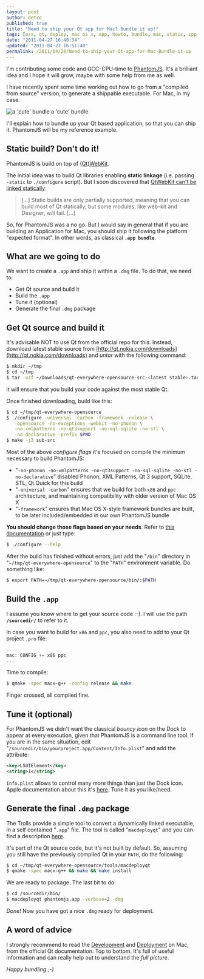 ```yaml
---
layout: post
author: detro
published: true
title: "Need to ship your Qt app for Mac? Bundle it up!"
tags: [osx, qt, deploy, mac os x, app, howto, bundle, mac, static, cpp, linkage]
date: "2011-04-27 16:40:34"
updated: "2011-04-27 16:51:40"
permalink: /2011/04/28/Need-to-ship-your-Qt-app-for-Mac-Bundle-it-up
---
```


I'm contributing some code and GCC-CPU-time to [PhantomJS](https://github.com/ariya/phantomjs). It's a brilliant idea and I hope it will grow, maybe with some help from me as well.

I have recently spent some time working out how to go from a "compiled from source" version, to generate a shippable executable. For Mac, in my case.

<div class="img">
<img src="http://i.ehow.co.uk/images/a04/j8/5h/fold-cute-origami-gift-box-800x800.jpg" alt="a 'cute' bundle" />
a 'cute' bundle
</div>

I'll explain how to bundle up your Qt based application, so that you can ship it. PhantomJS will be my reference example.

## Static build? Don't do it!
PhantomJS is build on top of [(Qt)WebKit](http://trac.webkit.org/wiki/QtWebKit). 

The initial idea was to build Qt libraries enabling **static linkage** (i.e. passing `-static` to `./configure` script). But I soon discovered that [QtWebKit can't be linked statically](http://doc.trolltech.com/4.7/developing-on-mac.html#building-qt-statically):
<blockquote>
[...] Static builds are only partially supported, meaning that you can build most of Qt statically, but some modules, like web-kit and Designer, will fail. [...]
</blockquote>

So, for PhantomJS was a no go. But I would say in general that if you are building an Application for Mac, you should ship it following the platform "expected format". In other words, as classical **`.app bundle`**.

## What are we going to do
We want to create a `.app` and ship it within a `.dmg` file. To do that, we need to:
* Get Qt source and build it
* Build the `.app`
* Tune it (optional)
* Generate the final `.dmg` package

## Get Qt source and build it
It's advisable NOT to use Qt from the official repo for this. Instead, download latest stable source from [http://qt.nokia.com/downloads](http://qt.nokia.com/downloads) and _untar_ with the following command:

```bash
$ mkdir ~/tmp
$ cd ~/tmp
$ tar -xzf ~/Downloads/qt-everywhere-opensource-src-<latest stable>.tar.gz 
```

it will ensure that you build your code against the most stable Qt.

Once finished downloading, build like this:

```bash
$ cd ~/tmp/qt-everywhere-opensource
$ ./configure -universal -carbon -framework -release \
   -opensource -no-exceptions -webkit -no-phonon \
   -no-xmlpatterns -no-qt3support -no-sql-sqlite -no-stl \
   -no-declarative -prefix $PWD
$ make -j3 sub-src
```


Most of the above _configure flags_ it's focused on compile the minimum necessary to build PhantomJS:

* "`-no-phonon -no-xmlpatterns -no-qt3support -no-sql-sqlite -no-stl -no-declarative`" disabled Phonon, XML Patterns, Qt 3 support, SQLite, STL, Qt Quick for this build
* "`-universal -carbon`" ensures that we build for both `x86` and `ppc` architecture, and maintaining compatibility with older version of Mac OS X
* "`-framework`" ensures that Mac OS X-style framework bundles are built, to be later included/embedded in our own PhantomJS bundle

**You should change those flags based on your needs**. Refer to [this documentation](http://doc.trolltech.com/4.7/configure-options.html) or just type:

```bash
$ ./configure --help
```


After the build has finished without errors, just add the "`/bin`" directory in "`~/tmp/qt-everywhere-opensource`" to the "`PATH`" environment variable. Do something like:

```bash
$ export PATH=~/tmp/qt-everywhere-opensource/bin/:$PATH
```


## Build the `.app`
I assume you know where to get your source code :-). I will use the path **`/sourcedir/`** to refer to it.

In case you want to build for `x86` and `ppc`, you also need to add to your Qt project `.pro` file:

```c
...
mac: CONFIG += x86 ppc
...
```


Time to compile:

```bash
$ qmake -spec macx-g++ -config release && make
```

Finger crossed, all compiled fine.

## Tune it (optional)
For PhantomJS we didn't want the classical _bouncy icon_ on the Dock to appear at every execution, given that PhantomJS is a command line tool. If you are in the same situation, edit "`/sourcedir/bin/yourproject.app/Content/Info.plist`" and add the attribute:

```xml
<key>LSUIElement</key>
<string>1</string>
```


`Info.plist` allows to control many more things than just the Dock icon. Apple documentation about this it's [here](http://developer.apple.com/library/mac/#documentation/MacOSX/Conceptual/BPRuntimeConfig/000-Introduction/introduction.html). Tune it as you like/need.

## Generate the final `.dmg` package
The Trolls provide a simple tool to convert a dynamically linked executable, in a self contained "`.app`" file. The tool is called "`macdeployqt`" and you can find a description [here](http://doc.qt.nokia.com/4.7/deployment-mac.html#the-mac-deployment-tool).

It's part of the Qt source code, but it's not built by default. So, assuming you still have the previously compiled Qt in your `PATH`, do the following:

```bash
$ cd ~/tmp/qt-everywhere-opensource/tools/macdeployqt
$ qmake -spec macx-g++ && make && make install
```


We are ready to package. The last bit to do:

```bash
$ cd /sourcedir/bin/
$ macdeployqt phantomjs.app -verbose=2 -dmg
```


*Done!* Now you have got a nice `.dmg` ready for deployment.

## A word of advice
I strongly recommend to read the [Development](http://doc.trolltech.com/4.7/developing-on-mac.html) and [Deployment](http://doc.qt.nokia.com/4.7/deployment-mac.html) on Mac, from the official Qt documentation. Top to bottom. It's full of useful information and can really help out to understand the _full picture_.

_Happy bundling ;-)_
